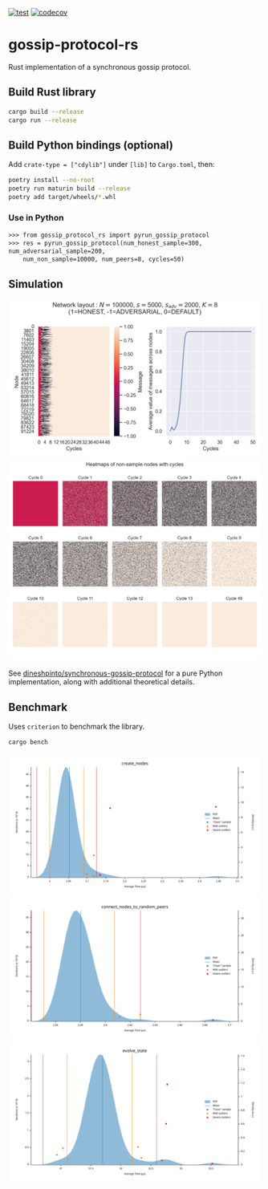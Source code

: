 [![test](https://github.com/dineshpinto/gossip-protocol-rs/actions/workflows/rust.yml/badge.svg)](https://github.com/dineshpinto/gossip-protocol-rs/actions/workflows/rust.yml)
[![codecov](https://codecov.io/gh/dineshpinto/gossip-protocol-rs/graph/badge.svg?token=DRI0SYP28V)](https://codecov.io/gh/dineshpinto/gossip-protocol-rs)
# gossip-protocol-rs

Rust implementation of a synchronous gossip protocol.

## Build Rust library

```bash
cargo build --release
cargo run --release
```

## Build Python bindings (optional)

Add `crate-type = ["cdylib"]` under `[lib]` to `Cargo.toml`, then:

```bash
poetry install --no-root
poetry run maturin build --release
poetry add target/wheels/*.whl
```

### Use in Python

```ipython
>>> from gossip_protocol_rs import pyrun_gossip_protocol
>>> res = pyrun_gossip_protocol(num_honest_sample=300, num_adversarial_sample=200,
    num_non_sample=10000, num_peers=8, cycles=50)
```

## Simulation

![Results](output/convergence_heatmap_and_overall.png)
![Results](output/node_state_heatmap.png)

See [dineshpinto/synchronous-gossip-protocol](https://github.com/dineshpinto/synchronous-gossip-protocol) for a pure
Python implementation, along with additional
theoretical details.

## Benchmark

Uses `criterion` to benchmark the library.

```bash
cargo bench
```

![create_nodes_pdf](output/benchmark_create_nodes_pdf.svg)
![connect_nodes_to_random_peers_pdf](output/benchmark_connect_nodes_to_random_peers_pdf.svg)
![evolve_state_pdf](output/benchmark_evolve_state_pdf.svg)
